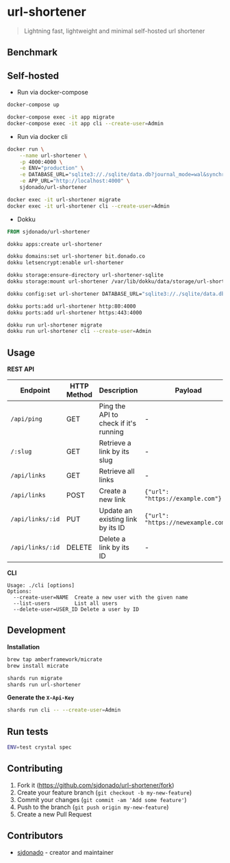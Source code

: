 # url-shortener
> Lightning fast, lightweight and minimal self-hosted url shortener

## Benchmark

## Self-hosted

- Run via docker-compose
```bash
docker-compose up

docker-compose exec -it app migrate
docker-compose exec -it app cli --create-user=Admin
```

- Run via docker cli
```bash
docker run \
    --name url-shortener \
    -p 4000:4000 \
    -e ENV="production" \
    -e DATABASE_URL="sqlite3://./sqlite/data.db?journal_mode=wal&synchronous=normal&foreign_keys=true" \
    -e APP_URL="http://localhost:4000" \
    sjdonado/url-shortener

docker exec -it url-shortener migrate
docker exec -it url-shortener cli --create-user=Admin
```

- Dokku
```dockerfile
FROM sjdonado/url-shortener
```

```bash
dokku apps:create url-shortener

dokku domains:set url-shortener bit.donado.co 
dokku letsencrypt:enable url-shortener

dokku storage:ensure-directory url-shortener-sqlite
dokku storage:mount url-shortener /var/lib/dokku/data/storage/url-shortener-sqlite:/usr/src/app/sqlite/

dokku config:set url-shortener DATABASE_URL="sqlite3://./sqlite/data.db?journal_mode=wal&synchronous=normal&foreign_keys=true" APP_URL=https://bit.donado.co

dokku ports:add url-shortener http:80:4000
dokku ports:add url-shortener https:443:4000

dokku run url-shortener migrate
dokku run url-shortener cli --create-user=Admin
```

## Usage

**REST API**

| Endpoint | HTTP Method | Description | Payload |
|----------|-------------|-------------|---------|
| `/api/ping` | GET | Ping the API to check if it's running | - |
| `/:slug` | GET | Retrieve a link by its slug | - |
| `/api/links` | GET | Retrieve all links | - |
| `/api/links` | POST | Create a new link | `{"url": "https://example.com"}` |
| `/api/links/:id` | PUT | Update an existing link by its ID | `{"url": "https://newexample.com"}` |
| `/api/links/:id` | DELETE | Delete a link by its ID | - |

**CLI**
```
Usage: ./cli [options]
Options:
  --create-user=NAME  Create a new user with the given name
  --list-users        List all users
  --delete-user=USER_ID Delete a user by ID
```

## Development

**Installation**

```bash
brew tap amberframework/micrate
brew install micrate
```

```bash
shards run migrate
shards run url-shortener
```

**Generate the `X-Api-Key`**

```bash
shards run cli -- --create-user=Admin
```

## Run tests
```bash
ENV=test crystal spec
```

## Contributing

1. Fork it (<https://github.com/sjdonado/url-shortener/fork>)
2. Create your feature branch (`git checkout -b my-new-feature`)
3. Commit your changes (`git commit -am 'Add some feature'`)
4. Push to the branch (`git push origin my-new-feature`)
5. Create a new Pull Request

## Contributors

- [sjdonado](https://github.com/sjdonado) - creator and maintainer
